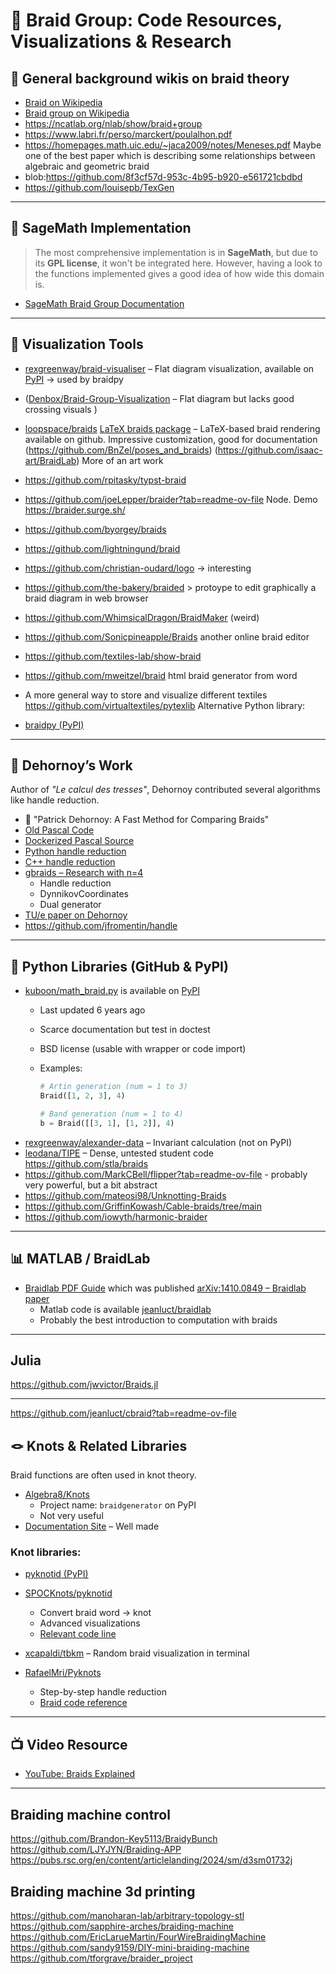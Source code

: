 # 🧶 Braid Group: Code Resources, Visualizations & Research

## 📘 General background wikis on braid theory

- [Braid on Wikipedia](https://en.wikipedia.org/wiki/Braid)
- [Braid group on Wikipedia](https://en.wikipedia.org/wiki/Braid_group)
- https://ncatlab.org/nlab/show/braid+group
- https://www.labri.fr/perso/marckert/poulalhon.pdf
- https://homepages.math.uic.edu/~jaca2009/notes/Meneses.pdf Maybe one of the best paper which is describing some
relationships between algebraic and geometric braid
- blob:https://github.com/8f3cf57d-953c-4b95-b920-e561721cbdbd
- https://github.com/louisepb/TexGen

---

## 🧮 SageMath Implementation

> The most comprehensive implementation is in **SageMath**, but due to its **GPL license**, it won't be integrated here.
> However, having a look to the functions implemented gives a good idea of how wide this domain is.

- [SageMath Braid Group Documentation](https://doc.sagemath.org/html/en/reference/groups/sage/groups/braid.html)

---

## 🎨 Visualization Tools

- [rexgreenway/braid-visualiser](https://github.com/rexgreenway/braid-visualiser) – Flat diagram visualization, available on [PyPI](https://pypi.org/project/braidvisualiser/)  -> used by braidpy   
- ([Denbox/Braid-Group-Visualization](https://github.com/Denbox/Braid-Group-Visualization/blob/master/braid_visualization.py) – Flat diagram but lacks good crossing visuals  )
- [loopspace/braids](https://github.com/loopspace/braids) [LaTeX braids package](https://texdoc.org/serve/braids/0) – LaTeX-based braid rendering available on github. Impressive customization, good for documentation  
  (https://github.com/BnZel/poses_and_braids)
  (https://github.com/isaac-art/BraidLab) More of an art work
- https://github.com/rpitasky/typst-braid
- https://github.com/joeLepper/braider?tab=readme-ov-file Node. Demo https://braider.surge.sh/
- https://github.com/byorgey/braids
- https://github.com/lightningund/braid
- https://github.com/christian-oudard/logo -> interesting
- https://github.com/the-bakery/braided > protoype to edit graphically a braid diagram in web browser
- https://github.com/WhimsicalDragon/BraidMaker (weird)
- https://github.com/Sonicpineapple/Braids another online braid editor
- https://github.com/textiles-lab/show-braid
- https://github.com/mweitzel/braid html braid generator from word
- A more general way to store and visualize different textiles https://github.com/virtualtextiles/pytexlib
Alternative Python library:

- [braidpy (PyPI)](https://pypi.org/project/braidpy/)

---

## 🧠 Dehornoy’s Work

Author of _"Le calcul des tresses"_, Dehornoy contributed several algorithms like handle reduction.

- 📄 "Patrick Dehornoy: A Fast Method for Comparing Braids"  
- [Old Pascal Code](https://dehornoy.lmno.cnrs.fr/programs.html)  
- [Dockerized Pascal Source](https://github.com/dehornoy/programs)  
- [Python handle reduction](https://github.com/abhikpal/dehornoy)  
- [C++ handle reduction](https://github.com/chesterelian/dehornoy)  
- [gbraids – Research with n=4](https://github.com/jfromentin/gbraids)  
    - Handle reduction  
    - DynnikovCoordinates  
    - Dual generator  
- [TU/e paper on Dehornoy](https://pure.tue.nl/ws/portalfiles/portal/67742824/630595-1.pdf)
- https://github.com/jfromentin/handle

---

## 🐍 Python Libraries (GitHub & PyPI)


- [kuboon/math_braid.py](https://github.com/kuboon/math_braid.py)  is available on [PyPI](https://pypi.org/project/math-braid)  
    - Last updated 6 years ago  
    - Scarce documentation but test in doctest 
    - BSD license (usable with wrapper or code import)  
    - Examples:

      ```python
      # Artin generation (num = 1 to 3)
      Braid([1, 2, 3], 4)

      # Band generation (num = 1 to 4)
      b = Braid([[3, 1], [1, 2]], 4)
      ```
- [rexgreenway/alexander-data](https://github.com/rexgreenway/alexander-data) – Invariant calculation (not on PyPI)  
- [leodana/TIPE](https://github.com/leodana/TIPE/blob/master/programmes%20tresses.py) – Dense, untested student code  
https://github.com/stla/braids
- https://github.com/MarkCBell/flipper?tab=readme-ov-file - probably very powerful, but a bit abstract
- https://github.com/mateosi98/Unknotting-Braids
- https://github.com/GriffinKowash/Cable-braids/tree/main
- https://github.com/iowyth/harmonic-braider
---

## 📊 MATLAB / BraidLab
- [Braidlab PDF Guide](https://github.com/jeanluct/braidlab/blob/master/doc/braidlab_guide.pdf) which was published [arXiv:1410.0849 – Braidlab paper](https://arxiv.org/pdf/1410.0849)  
  - Matlab code is available [jeanluct/braidlab](https://github.com/jeanluct/braidlab)
  - Probably the best introduction to computation with braids
---
## Julia
https://github.com/jwvictor/Braids.jl

---

https://github.com/jeanluct/cbraid?tab=readme-ov-file
## 🪢 Knots & Related Libraries

Braid functions are often used in knot theory.

- [Algebra8/Knots](https://github.com/Algebra8/Knots)  
  - Project name: `braidgenerator` on PyPI  
  - Not very useful  
- [Documentation Site](https://algebra8.github.io/braidgenerator_doc.github.io/) – Well made

### Knot libraries:

- [pyknotid (PyPI)](https://pypi.org/project/pyknotid/)  
- [SPOCKnots/pyknotid](https://github.com/SPOCKnots/pyknotid)  
  - Convert braid word → knot  
  - Advanced visualizations  
  - [Relevant code line](https://github.com/SPOCKnots/pyknotid/blob/4d248ff32712702530e458b9dfa276038a5e61b2/pyknotid/spacecurves/spacecurve.py#L286)

- [xcapaldi/tbkm](https://github.com/xcapaldi/tbkm) – Random braid visualization in terminal  
- [RafaelMri/Pyknots](https://github.com/RafaelMri/Pyknots)  
  - Step-by-step handle reduction  
  - [Braid code reference](https://github.com/RafaelMri/Pyknots/blob/10254b7ea36e67544bf6867f88bad85b872ffa75/modules/braids.py#L11)

---

## 📺 Video Resource

- [YouTube: Braids Explained](https://www.youtube.com/watch?v=8DBhTXM_Br4)

---
## Braiding machine control
https://github.com/Brandon-Key5113/BraidyBunch
https://github.com/LJYJYN/Braiding-APP
https://pubs.rsc.org/en/content/articlelanding/2024/sm/d3sm01732j

## Braiding machine 3d printing
https://github.com/manoharan-lab/arbitrary-topology-stl
https://github.com/sapphire-arches/braiding-machine
https://github.com/EricLarueMartin/FourWireBraidingMachine
https://github.com/sandy9159/DIY-mini-braiding-machine
https://github.com/tforgrave/braider_project

